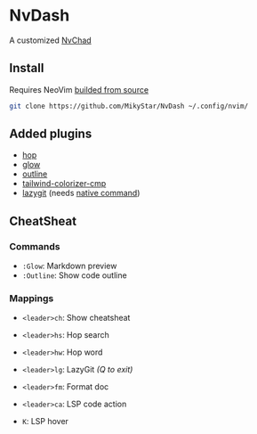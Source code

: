 # NvDash

A customized [NvChad](https://nvchad.com)

## Install

Requires NeoVim [builded from source](https://github.com/neovim/neovim/blob/master/BUILD.md#quick-start)

```sh
git clone https://github.com/MikyStar/NvDash ~/.config/nvim/
```

## Added plugins

- [hop](https://github.com/smoka7/hop.nvim)
- [glow](https://github.com/ellisonleao/glow.nvim)
- [outline](https://github.com/hedyhli/outline.nvim)
- [tailwind-colorizer-cmp](https://github.com/roobert/tailwindcss-colorizer-cmp.nvim)
- [lazygit](https://github.com/kdheepak/lazygit.nvim) (needs [native command](https://github.com/jesseduffield/lazygit?tab=readme-ov-file#ubuntu))

## CheatSheat

### Commands

- `:Glow`: Markdown preview
- `:Outline`: Show code outline

### Mappings

- `<leader>ch`: Show cheatsheat
- `<leader>hs`: Hop search
- `<leader>hw`: Hop word

- `<leader>lg`: LazyGit _(Q to exit)_

- `<leader>fm`: Format doc
- `<leader>ca`: LSP code action
- `K`: LSP hover
